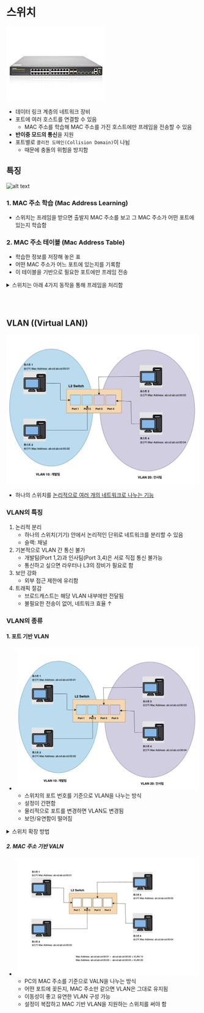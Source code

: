 # 스위치
![alt text](<../설명사진/스위치 장비.jpg>)
* 데이터 링크 계층의 네트워크 장비
* 포트에 여러 호스트를 연결할 수 있음
    * MAC 주소를 학습해 MAC 주소를 가진 호스트에만 프레임을 전송할 수 있음
* **반이중 모드의 통신**을 지원
* 포트별로 `콜리전 도메인(Collision Domain)`이 나뉨 
    * 때문에 충돌의 위험을 방지함

## 특징
![alt text](<MAC 주소 학습과 테이블.png>)
### 1. MAC 주소 학습 (Mac Address Learning)
* 스위치는 프레임을 받으면 출발지 MAC 주소를 보고 그 MAC 주소가 어떤 포트에 있는지 학습함
### 2. MAC 주소 테이블 (Mac Address Table)
* 학습한 정보를 저장해 놓은 표
* 어떤 MAC 주소가 어느 포트에 있는지를 기록함
* 이 테이블을 기반으로 필요한 포트에만 프레임 전송
<details>
<summary>스위치는 아래 4가지 동작을 통해 프레임을 처리함</summary>

1. **플러딩(Flooding)**
    - 목적지 MAC 주소를 모를 때, 모든 포트로 프레임 전송
    - 브로드캐스트일 때도 사용됨

2. **포워딩(Forwarding)**
    - 목적지 MAC 주소가 테이블에 있을 경우, 해당 포트로만 전달

3. **필터링(Filtering)**
    - 출발지와 목적지가 같은 포트일 경우, 프레임을 버림 (전송 안 함)

4. **에이징(Aging)**
    - 일정 시간 동안 프레임을 못 받은 MAC 주소는 테이블에서 제거
    - 네트워크 변화에 유연하게 대응

</details>

<br></br>

## VLAN ((Virtual LAN))
![alt text](VLAN.png)
* 하나의 스위치를 <U>논리적으로 여러 개의 네트워크로 나누는 기능</U>

### VLAN의 특징
1. 논리적 분리
    * 하나의 스위치(기기) 안에서 논리적인 단위로 네트워크를 분리할 수 있음
    * 슬랙: 채널
2. 기본적으로 VLAN 간 통신 불가
    * 개발팀(Port 1,2)과 인사팀(Port 3,4)은 서로 직접 통신 불가능
    * 통신하고 싶으면 라우터나 L3의 장비가 필요로 함
3. 보안 강화
    * 외부 접근 제한에 유리함
4. 트래픽 절감
    * 브로드캐스트는 해당 VLAN 내부에만 전달됨 
    * 불필요한 전송이 없어, 네트워크 효율 ↑


### VLAN의 종류

#### 1. 포트 기반 VLAN
* ![alt text](VLAN.png)
    * 스위치의 포트 번호를 기준으로 VLAN을 나누는 방식
    * 설정이 간편함
    * 물리적으로 포트를 변경하면 VLAN도 변경됨
    * 보안/유연함이 떨어짐
<details>
<summary>스위치 확장 방법</summary>

1. **트렁킹(Trunking)**
    - ![alt text](../설명사진/트렁킹.png)
    - 여러 VLAN의 트래픽을 한 개의 링크를 통해 스위치 간에 전달하는 기술
    - 렁킹을 통해 한 케이블에 여러 `VLAN 태그`를 붙여 보내는 방식

2. **트렁크 포트 (Trunk Port)**
    - ![alt text](<../설명사진/VLAN 태그(802.1Q Tag).png>)
    - **트렁킹이 설정된 포트**로, 여러 VLAN의 프레임을 구분해 전송하는 역할
    - `VLAN 태그(802.1Q Tag)`를 붙여서 전달
    - 보통 스위치 ↔ 스위치 간, 또는 스위치 ↔ 라우터 간 연결에 사용됨



</details>


##### 2. MAC 주소 기반 VALN
* ![alt text](<../설명사진/MAC 기반 VLAN.png>)
    * PC의 MAC 주소를 기준으로 VALN을 나누는 방식
    * 어떤 포트에 꽂든지, MAC 주소만 같으면 VLAN은 그대로 유지됨
    * 이동성이 좋고 유연한 VLAN 구성 가능
    * 설정이 복잡하고 MAC 기반 VLAN을 지원하는 스위치를 써야 함


